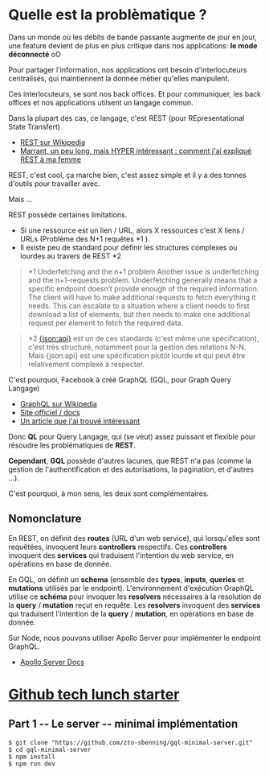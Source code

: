 # Quelle est la problèmatique ?

Dans un monde où les débits de bande passante augmente de jour en jour, une feature devient de plus en plus critique dans nos applications: **le mode déconnecté** oO

Pour partager l'information, nos applications ont besoin d'interlocuteurs centralisés, qui maintiennent la donnée métier qu'elles manipulent.

Ces interlocuteurs, se sont nos back offices. Et pour communiquer, les back offices et nos applications utilsent un langage commun.

Dans la plupart des cas, ce langage, c'est REST (pour REpresentational State Transfert)
- [REST sur Wikipedia](https://fr.wikipedia.org/wiki/Representational_state_transfer) 
- [Marrant, un peu long, mais HYPER intéressant : comment j'ai expliqué REST à ma femme](http://www.pompage.net/traduction/comment-j-ai-explique-rest-a-ma-femme)

REST, c'est cool, ça marche bien, c'est assez simple et il y a des tonnes d'outils pour travailler avec.

Mais ...

REST possède certaines limitations.

- Si une ressource est un lien / URL, alors X ressources c'est X liens / URLs (Problème des N+1 requêtes *1 ). 
- Il existe peu de standard pour définir les structures complexes ou lourdes au travers de REST *2

> \*1 Underfetching and the n+1 problem
Another issue is underfetching and the n+1-requests problem. Underfetching generally means that a specific endpoint doesn’t provide enough of the required information. The client will have to make additional requests to fetch everything it needs. This can escalate to a situation where a client needs to first download a list of elements, but then needs to make one additional request per element to fetch the required data.

> \*2 [{json:api}](https://jsonapi.org/) est un de ces standards (c'est même une spécification), c'est très structuré, notamment pour la gestion des relations N-N.
Mais {json:api} est une spécification plutôt lourde et qui peut être relativement complexe à respecter.

C'est pourquoi, Facebook à créé GraphQL (GQL, pour Graph Query Langage) 

- [GraphQL sur Wikipedia](https://fr.wikipedia.org/wiki/GraphQL)
- [Site officiel / docs](https://graphql.org/)
- [Un article que j'ai trouvé intéressant](https://www.bluedrop.fr/content/graphql-complement-rest-drupal)

Donc **QL** pour Query Langage, qui (se veut) assez puissant et flexible pour résoudre les problématiques de **REST**.

**Cependant**, **GQL** possède d'autres lacunes, que REST n'a pas (comme la gestion de l'authentification et des autorisations, la pagination, et d'autres ...).

C'est pourquoi, à mon sens, les deux sont complémentaires.

## Nomonclature

En REST, on définit des **routes** (URL d'un web service), qui lorsqu'elles sont requêtées, invoquent leurs **controllers** respectifs.
Ces **controllers** invoquent des **services** qui traduisent l'intention du web service, en opérations en base de donnée. 

En GQL, on définit un **schema** (ensemble des **types**, **inputs**, **queries** et **mutations** utilisés par le endpoint). L'environnement d'exécution GraphQL utilise ce **schéma** pour invoquer les **resolvers** nécessaires à la resolution de la **query** / **mutation** reçut en requête. Les **resolvers** invoquent des **services** qui traduisent l'intention de la **query** / **mutation**, en opérations en base de donnée. 

Sur Node, nous pouvons utiliser Apollo Server pour implémenter le endpoint GraphQL.

- [Apollo Server Docs](https://www.apollographql.com/docs/apollo-server/)

# [Github tech lunch starter](https://github.com/zto-sbenning/gql-minimal-server)

## Part 1 -- Le server -- minimal implémentation

	$ git clone "https://github.com/zto-sbenning/gql-minimal-server.git"
	$ cd gql-minimal-server
	$ npm install
	$ npm run dev



